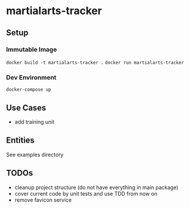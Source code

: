 # martialarts-tracker

## Setup

### Immutable Image
`docker build -t martialarts-tracker .`
`docker run martialarts-tracker`

### Dev Environment
`docker-compose up`

## Use Cases
-   add training unit

## Entities
See examples directory


## TODOs
 - cleanup project structure (do not have everything in main package)
 - cover current code by unit tests and use TDD from now on
 - remove favicon service
